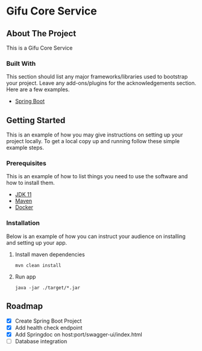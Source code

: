 # Gifu Core Service

## About The Project

This is a Gifu Core Service

### Built With

This section should list any major frameworks/libraries used to bootstrap your project. Leave any add-ons/plugins for the acknowledgements section. Here are a few examples.

* [Spring Boot](https://spring.io/projects/spring-boot)


<!-- GETTING STARTED -->
## Getting Started

This is an example of how you may give instructions on setting up your project locally.
To get a local copy up and running follow these simple example steps.

### Prerequisites

This is an example of how to list things you need to use the software and how to install them.
* [JDK 11](https://adoptium.net/)
* [Maven](https://maven.apache.org/)
* [Docker](https://www.docker.com/)

### Installation

Below is an example of how you can instruct your audience on installing and setting up your app. 

1. Install maven dependencies 
   ```shell
   mvn clean install
   ```

2. Run app
   ```shell
   java -jar ./target/*.jar
   ```

<!-- ROADMAP -->
## Roadmap

- [x] Create Spring Boot Project
- [x] Add health check endpoint
- [x] Add Springdoc on host:port/swagger-ui/index.html
- [ ] Database integration
